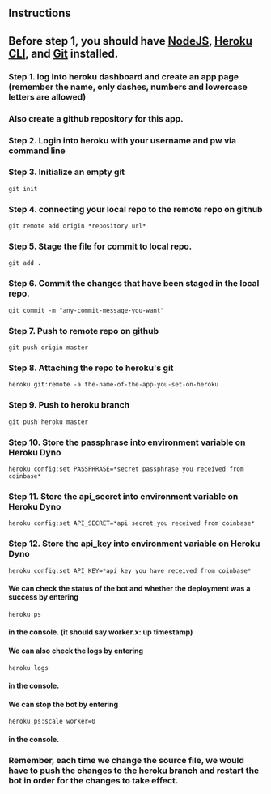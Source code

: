## Instructions

## Before step 1, you should have [NodeJS](https://nodejs.org/en/), [Heroku CLI](https://devcenter.heroku.com/articles/heroku-cli), and [Git](https://git-scm.com/downloads) installed.

### Step 1. log into heroku dashboard and create an app page (remember the name, only dashes, numbers and lowercase letters are allowed)
### Also create a github repository for this app.

### Step 2. Login into heroku with your username and pw via command line

### Step 3. Initialize an empty git
`git init`

### Step 4. connecting your local repo to the remote repo on github
`git remote add origin *repository url*`

### Step 5. Stage the file for commit to local repo.
`git add .`

### Step 6. Commit the changes that have been staged in the local repo.
`git commit -m "any-commit-message-you-want"`

### Step 7. Push to remote repo on github
`git push origin master`

### Step 8. Attaching the repo to heroku's git
`heroku git:remote -a the-name-of-the-app-you-set-on-heroku`

### Step 9. Push to heroku branch
`git push heroku master`

### Step 10. Store the passphrase into environment variable on Heroku Dyno 
`heroku config:set PASSPHRASE=*secret passphrase you received from coinbase*`

### Step 11. Store the api_secret into environment variable on Heroku Dyno 
`heroku config:set API_SECRET=*api secret you received from coinbase*`

### Step 12. Store the api_key into environment variable on Heroku Dyno 
`heroku config:set API_KEY=*api key you have received from coinbase*`

#### We can check the status of the bot and whether the deployment was a success by entering 
`heroku ps` 
#### in the console. (it should say worker.x: up timestamp)

#### We can also check the logs by entering 
`heroku logs` 
#### in the console.

#### We can stop the bot by entering
`heroku ps:scale worker=0`
#### in the console.

### Remember, each time we change the source file, we would have to push the changes to the heroku branch and restart the bot in order for the changes to take effect.

